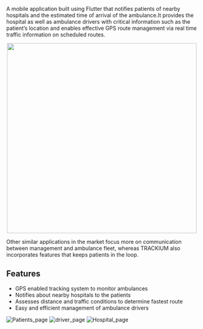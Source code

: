 
A mobile application built using Flutter that notifies patients of nearby hospitals and the estimated time of arrival of the ambulance.It provides the hospital as well as ambulance drivers with critical information such as the patient’s location and enables effective GPS route management via real time traffic information on scheduled routes.
<br>
<p align="center">
   <img align="center" height="500" src="https://github.com/lakshmi-warrier/ambulance-tracker/blob/main/screenshots/Welcome_page.jpg"/>
 </p>
 

Other similar applications in the market focus more on communication between management and ambulance fleet, whereas TRACKIUM also incorporates features that keeps patients in the loop.




## Features

- GPS enabled tracking system to monitor ambulances
- Notifies about nearby hospitals to the patients
- Assesses distance and traffic conditions to determine fastest route
- Easy and efficient management of ambulance drivers


![Patients_page](https://github.com/shubhangrao10/Ambulance_App/assets/69590800/c247baf6-7acd-41b5-a57e-8c65690ffcd4)
![driver_page](https://github.com/shubhangrao10/Ambulance_App/assets/69590800/eff2dec9-34b5-4353-a45b-c46cd937f1ff)
![Hospital_page](https://github.com/shubhangrao10/Ambulance_App/assets/69590800/70e7a352-7869-4bde-b3bf-5e1fde3deee4)




